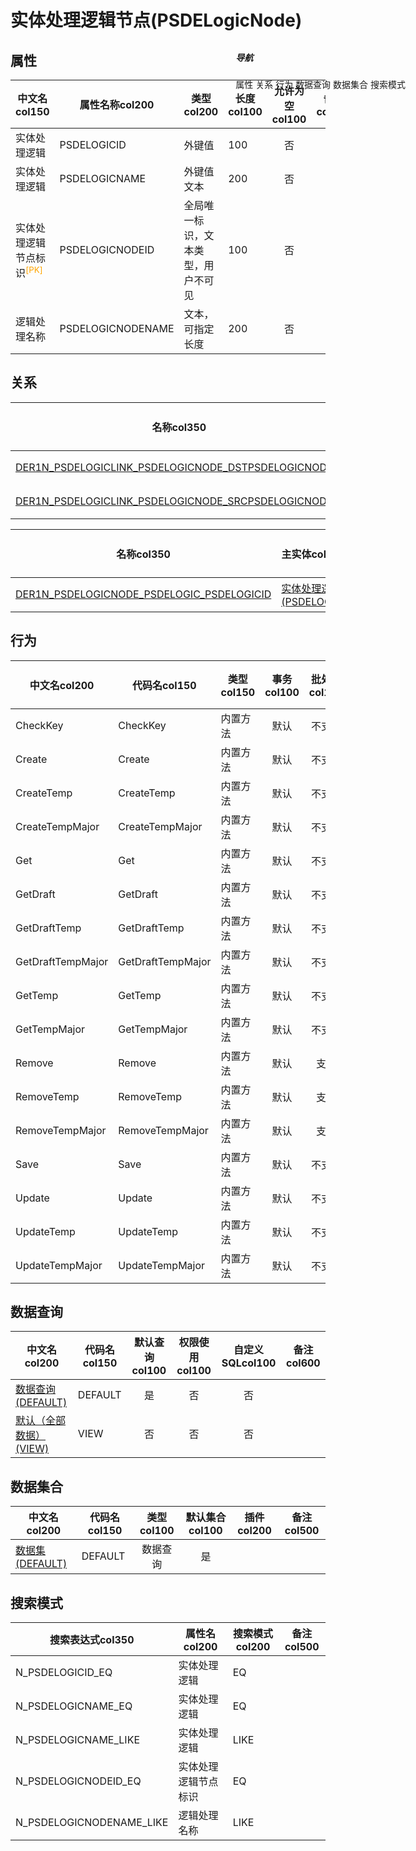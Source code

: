 # 实体处理逻辑节点(PSDELogicNode)  <!-- {docsify-ignore-all} -->


## 属性
|    中文名col150 | 属性名称col200           | 类型col200     | 长度col100    |允许为空col100    |  备注col500  |
| --------   |------------| -----  | -----  | :----: | -------- |
|实体处理逻辑|PSDELOGICID|外键值|100|否||
|实体处理逻辑|PSDELOGICNAME|外键值文本|200|否||
|实体处理逻辑节点标识<sup class="footnote-symbol"><font color=orange>[PK]</font></sup>|PSDELOGICNODEID|全局唯一标识，文本类型，用户不可见|100|否||
|逻辑处理名称|PSDELOGICNODENAME|文本，可指定长度|200|否||


## 关系

<el-row>
<el-tabs v-model="show_der">
<el-tab-pane label="主关系" name="major">

| 名称col350     |   从实体col200 | 关系类型col200     |   备注col500  |
| -------- |---------- |------------|----- |
|[DER1N_PSDELOGICLINK_PSDELOGICNODE_DSTPSDELOGICNODEID](der/DER1N_PSDELOGICLINK_PSDELOGICNODE_DSTPSDELOGICNODEID)|[实体处理逻辑链接(PSDELOGICLINK)](module/extension/PSDELogicLink)|1:N关系||
|[DER1N_PSDELOGICLINK_PSDELOGICNODE_SRCPSDELOGICNODEID](der/DER1N_PSDELOGICLINK_PSDELOGICNODE_SRCPSDELOGICNODEID)|[实体处理逻辑链接(PSDELOGICLINK)](module/extension/PSDELogicLink)|1:N关系||


</el-tab-pane>
<el-tab-pane label="从关系" name="minor">

|  名称col350   | 主实体col200   | 关系类型col200   |    备注col500  |
| -------- |---------- |-----------|----- |
|[DER1N_PSDELOGICNODE_PSDELOGIC_PSDELOGICID](der/DER1N_PSDELOGICNODE_PSDELOGIC_PSDELOGICID)|[实体处理逻辑(PSDELOGIC)](module/extension/PSDELogic)|1:N关系||

</el-tab-pane>
</el-tabs>
</el-row>

## 行为
| 中文名col200    | 代码名col150    | 类型col150    | 事务col100   | 批处理col100   | 附加操作col100  | 插件col150    |  备注col300  |
| -------- |---------- |----------- |:----:|:----:|---------| ----- | ----- |
|CheckKey|CheckKey|内置方法|默认|不支持||||
|Create|Create|内置方法|默认|不支持||||
|CreateTemp|CreateTemp|内置方法|默认|不支持||||
|CreateTempMajor|CreateTempMajor|内置方法|默认|不支持||||
|Get|Get|内置方法|默认|不支持||||
|GetDraft|GetDraft|内置方法|默认|不支持||||
|GetDraftTemp|GetDraftTemp|内置方法|默认|不支持||||
|GetDraftTempMajor|GetDraftTempMajor|内置方法|默认|不支持||||
|GetTemp|GetTemp|内置方法|默认|不支持||||
|GetTempMajor|GetTempMajor|内置方法|默认|不支持||||
|Remove|Remove|内置方法|默认|支持||||
|RemoveTemp|RemoveTemp|内置方法|默认|支持||||
|RemoveTempMajor|RemoveTempMajor|内置方法|默认|支持||||
|Save|Save|内置方法|默认|不支持||||
|Update|Update|内置方法|默认|不支持||||
|UpdateTemp|UpdateTemp|内置方法|默认|不支持||||
|UpdateTempMajor|UpdateTempMajor|内置方法|默认|不支持||||

## 数据查询
| 中文名col200    | 代码名col150    | 默认查询col100 | 权限使用col100 | 自定义SQLcol100 |  备注col600|
| --------  | --------   | :----:  |:----:  | :----:  |----- |
|[数据查询(DEFAULT)](module/extension/PSDELogicNode/query/Default)|DEFAULT|是|否 |否 ||
|[默认（全部数据）(VIEW)](module/extension/PSDELogicNode/query/View)|VIEW|否|否 |否 ||

## 数据集合
| 中文名col200  | 代码名col150  | 类型col100 | 默认集合col100 |   插件col200|   备注col500|
| --------  | --------   | :----:   | :----:   | ----- |----- |
|[数据集(DEFAULT)](module/extension/PSDELogicNode/dataset/Default)|DEFAULT|数据查询|是|||

## 搜索模式
|   搜索表达式col350   |    属性名col200    |    搜索模式col200        |备注col500  |
| -------- |------------|------------|------|
|N_PSDELOGICID_EQ|实体处理逻辑|EQ||
|N_PSDELOGICNAME_EQ|实体处理逻辑|EQ||
|N_PSDELOGICNAME_LIKE|实体处理逻辑|LIKE||
|N_PSDELOGICNODEID_EQ|实体处理逻辑节点标识|EQ||
|N_PSDELOGICNODENAME_LIKE|逻辑处理名称|LIKE||

<div style="display: block; overflow: hidden; position: fixed; top: 140px; right: 100px;">

##### 导航
<el-anchor >
<el-anchor-link :href="`#/module/extension/PSDELogicNode?id=属性`">
  属性
</el-anchor-link>
<el-anchor-link :href="`#/module/extension/PSDELogicNode?id=关系`">
  关系
</el-anchor-link>
<el-anchor-link :href="`#/module/extension/PSDELogicNode?id=行为`">
  行为
</el-anchor-link>
<el-anchor-link :href="`#/module/extension/PSDELogicNode?id=数据查询`">
  数据查询
</el-anchor-link>
<el-anchor-link :href="`#/module/extension/PSDELogicNode?id=数据集合`">
  数据集合
</el-anchor-link>
<el-anchor-link :href="`#/module/extension/PSDELogicNode?id=搜索模式`">
  搜索模式
</el-anchor-link>
</el-anchor>
</div>

<script>
 const { createApp } = Vue
  createApp({
    data() {
      return {
show_der:'major',


      }
    },
    methods: {
    }
  }).use(ElementPlus).mount('#app')
</script>